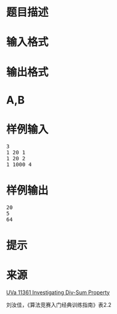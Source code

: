 

# 题目描述



# 输入格式



# 输出格式



# A,B



# 样例输入


<pre>3
1 20 1
1 20 2
1 1000 4</pre>

# 样例输出


<pre>20
5
64</pre>

# 提示



# 来源


<p>
<a href="http://uva.onlinejudge.org/index.php?option=com_onlinejudge&amp;Itemid=8&amp;category=469&amp;page=show_problem&amp;problem=2346" target="_blank">UVa 11361 Investigating Div-Sum Property</a> 
</p>
<p>
刘汝佳，《算法竞赛入门经典训练指南》表2.2
</p>
